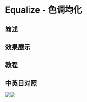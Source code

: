 # Equalize - 色调均化

## 简述

## 效果展示

## 教程

## 中英日对照

![](https://mir.yuelili.com/wp-content/uploads/user/AE/effects/AE-Effects-Color-Equalize.png)![](https://mir.yuelili.com/wp-content/uploads/user/AE/effects/AE-Effects-Color-Equalize_cn.png)
